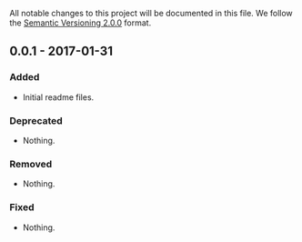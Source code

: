 All notable changes to this project will be documented in this file.
We follow the [Semantic Versioning 2.0.0](http://semver.org/) format.


## 0.0.1 - 2017-01-31

### Added
- Initial readme files.

### Deprecated
- Nothing.

### Removed
- Nothing.

### Fixed
- Nothing.

